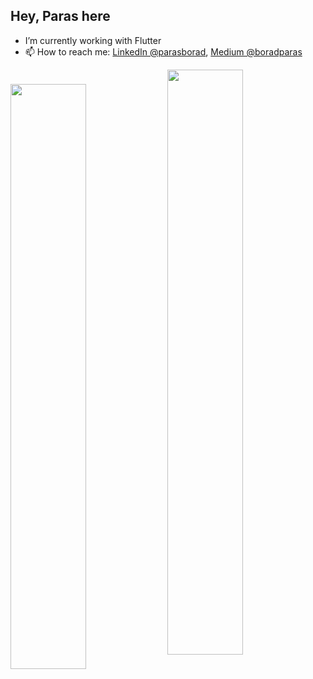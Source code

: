 ## Hey, Paras here
- I’m currently working with Flutter
- 📫 How to reach me: [LinkedIn @parasborad](https://www.linkedin.com/in/parasborad), [Medium @boradparas](https://medium.com/@boradparas) 

<!-- <p float="left"> 
   <img width="49%" src="https://github-readme-stats.vercel.app/api?username=boradparas&show_icons=true&theme=radical&title_color=F9F7F7&icon_color=3F72AF&text_color=F9F7F7&bg_color=112D4E">
   <img width="49%" src="https://github-readme-stats.vercel.app/api/top-langs/?username=boradparas&layout=compact&bg_color=112D4E&text_color=F9F7F7&title_color=F9F7F7&icon_color=3F72AF">
</p>-->
   <img width="49%" src="https://github-readme-stats.vercel.app/api/top-langs/?username=boradparas&layout=compact&bg_color=112D4E&text_color=F9F7F7&title_color=F9F7F7&icon_color=3F72AF">
<a href="https://github.com/boradparas/auto_route_tutorial">
  <img width="49%" align="center" src="https://github-readme-stats.vercel.app/api/pin/?username=boradparas&repo=auto_route_tutorial&bg_color=112D4E&text_color=F9F7F7&title_color=F9F7F7&icon_color=3F72AF" />
</a>
